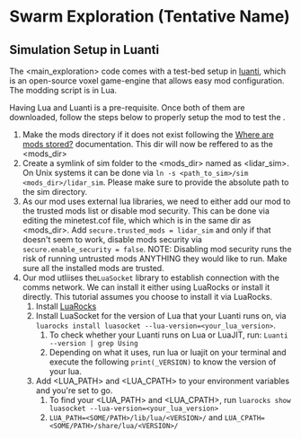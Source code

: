 # Swarm Exploration (Tentative Name)

## Simulation Setup in Luanti

The <main_exploration> code comes with a test-bed setup in [luanti](https://www.luanti.org/), which is an open-source voxel game-engine that allows easy mod configuration. The modding script is in Lua.

Having Lua and Luanti is a pre-requisite. Once both of them are downloaded, follow the steps below to properly setup the mod to test the <algorithm>.

1. Make the mods directory if it does not exist following the [Where are mods stored?](https://rubenwardy.com/minetest_modding_book/en/basics/getting_started.html) documentation. This dir will now be reffered to as the <mods_dir>
2. Create a symlink of sim folder to the <mods_dir> named as <lidar_sim>. On Unix systems it can be done via `ln -s <path_to_sim>/sim <mods_dir>/lidar_sim`. Please make sure to provide the absolute path to the sim directory.
3. As our mod uses external lua libraries, we need to either add our mod to the trusted mods list or disable mod security. This can be done via editing the minetest.cof file, which which is in the same dir as <mods_dir>. Add `secure.trusted_mods = lidar_sim` and only if that doesn't seem to work, disable mods security via `secure.enable_security = false`. NOTE: Disabling mod security runs the risk of running untrusted mods ANYTHING they would like to run. Make sure all the installed mods are trusted.
4. Our mod utliises the`LuaSocket` library to establish connection with the comms network. We can install it either using LuaRocks or install it directly. This tutorial assumes you choose to install it via LuaRocks.
    1. Install [LuaRocks](https://github.com/luarocks/luarocks/wiki/Download#installing)
    2. Install LuaSocket for the version of Lua that your Luanti runs on, via `luarocks install luasocket --lua-version=<your_lua_version>`.
        1. To check whether your Luanti runs on Lua or LuaJIT, run: `Luanti --version | grep Using`
        2. Depending on what it uses, run lua or luajit on your terminal and execute the following `print(_VERSION)` to know the version of your lua.
    3. Add <LUA_PATH> and <LUA_CPATH> to your environment variables and you're set to go.
        1. To find your <LUA_PATH> and <LUA_CPATH>, run `luarocks show luasocket --lua-version=<your_lua_version>`
        2. `LUA_PATH=<SOME/PATH>/lib/lua/<VERSION>/` and `LUA_CPATH=<SOME/PATH>/share/lua/<VERSION>/`
